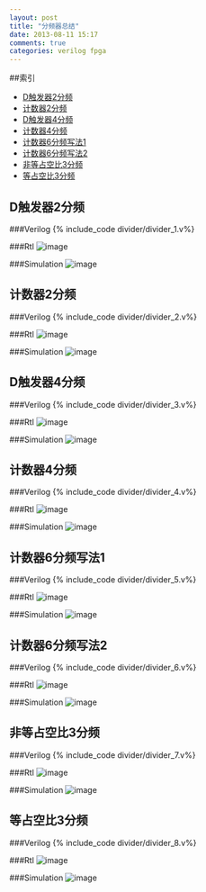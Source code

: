 ```yaml
---
layout: post
title: "分频器总结"
date: 2013-08-11 15:17
comments: true
categories: verilog fpga
---
```


##索引

- [D触发器2分频](#divider_1)
- [计数器2分频](#divider_2)
- [D触发器4分频](#divider_3)
- [计数器4分频](#divider_4)
- [计数器6分频写法1](#divider_5)
- [计数器6分频写法2](#divider_6)
- [非等占空比3分频](#divider_7)
- [等占空比3分频](#divider_8)

<h2 id="divider_1">D触发器2分频</h2>

###Verilog
{% include_code divider/divider_1.v%}

###Rtl
![image](/images/Blog/divider/divider_1_rtl.png)

###Simulation
![image](/images/Blog/divider/divider_1_simulation.png)

<h2 id="divider_2">计数器2分频</h2>

###Verilog
{% include_code divider/divider_2.v%}

###Rtl
![image](/images/Blog/divider/divider_2_rtl.png)

###Simulation
![image](/images/Blog/divider/divider_2_simulation.png)

<h2 id="divider_3">D触发器4分频</h2>

###Verilog
{% include_code divider/divider_3.v%}

###Rtl
![image](/images/Blog/divider/divider_3_rtl.png)

###Simulation
![image](/images/Blog/divider/divider_3_simulation.png)

<h2 id="divider_4">计数器4分频</h2>

###Verilog
{% include_code divider/divider_4.v%}

###Rtl
![image](/images/Blog/divider/divider_4_rtl.png)

###Simulation
![image](/images/Blog/divider/divider_4_simulation.png)

<h2 id="divider_5">计数器6分频写法1</h2>

###Verilog
{% include_code divider/divider_5.v%}

###Rtl
![image](/images/Blog/divider/divider_5_rtl.png)

###Simulation
![image](/images/Blog/divider/divider_5_simulation.png)

<h2 id="divider_6">计数器6分频写法2</h2>

###Verilog
{% include_code divider/divider_6.v%}

###Rtl
![image](/images/Blog/divider/divider_6_rtl.png)

###Simulation
![image](/images/Blog/divider/divider_6_simulation.png)

<h2 id="divider_7">非等占空比3分频</h2>

###Verilog
{% include_code divider/divider_7.v%}

###Rtl
![image](/images/Blog/divider/divider_7_rtl.png)

###Simulation
![image](/images/Blog/divider/divider_7_simulation.png)

<h2 id="divider_8">等占空比3分频</h2>

###Verilog
{% include_code divider/divider_8.v%}

###Rtl
![image](/images/Blog/divider/divider_8_rtl.png)

###Simulation
![image](/images/Blog/divider/divider_8_simulation.png)
